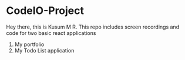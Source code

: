 # CodeIO-Project
Hey there, this is Kusum M R.
This repo includes screen recordings and code for two basic react applications
1. My portfolio
2. My Todo List application
